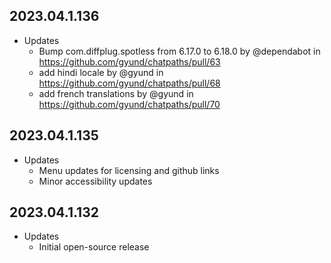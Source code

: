 2023.04.1.136
----
* Updates
	* Bump com.diffplug.spotless from 6.17.0 to 6.18.0 by @dependabot in https://github.com/gyund/chatpaths/pull/63
	* add hindi locale by @gyund in https://github.com/gyund/chatpaths/pull/68
	* add french translations by @gyund in https://github.com/gyund/chatpaths/pull/70

2023.04.1.135
----
* Updates
	* Menu updates for licensing and github links
	* Minor accessibility updates

2023.04.1.132
----
* Updates
	* Initial open-source release
